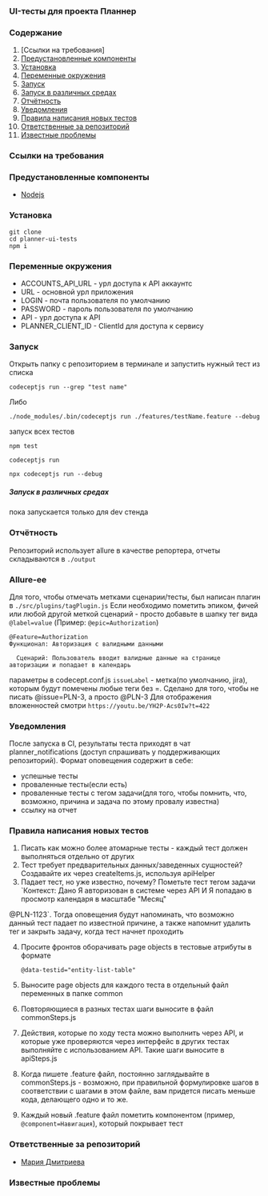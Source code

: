 ### UI-тесты для проекта Планнер

### Содержание

1.  [Ссылки на требования]
2.  [Предустановленные компоненты](#предустановленные-компоненты)
3.  [Установка](#установка)
4.  [Переменные окружения](#переменные-окружения)
5.  [Запуск](#запуск)
6.  [Запуск в различных средах](#запуск-в-различных-средах)
7.  [Отчётность](#отчётность)
8.  [Уведомления](#уведомления)
9.  [Правила написания новых тестов](#правила-написания-новых-тестов)
10. [Ответственные за репозиторий](#ответственные-за-репозиторий)
11. [Известные проблемы](#известные-проблемы)

### Ссылки на требования


### Предустановленные компоненты

- [Nodejs](https://nodejs.org/en/)

### Установка

```
git clone 
cd planner-ui-tests
npm i
```

### Переменные окружения

- ACCOUNTS_API_URL - урл доступа к API аккаунтс
- URL - основной урл приложения
- LOGIN - почта пользователя по умолчанию
- PASSWORD - пароль пользователя по умолчанию
- API - урл доступа к API 
- PLANNER_CLIENT_ID - ClientId для доступа к сервису

### Запуск

Открыть папку с репозиторием в терминале и запустить нужный тест из списка

```
codeceptjs run --grep "test name"
```

Либо

```
./node_modules/.bin/codeceptjs run ./features/testName.feature --debug
```
запуск всех тестов 

```
npm test
```

```
codeceptjs run
```

```
npx codeceptjs run --debug
```

##### Запуск в различных средах

пока запускается только для dev стенда


### Отчётность

Репозиторий использует allure в качестве репортера, отчеты складываются в `./output`

### Allure-ee

Для того, чтобы  отмечать метками сценарии/тесты, был написан плагин в `./src/plugins/tagPlugin.js`
Если необходимо пометить эпиком, фичей или любой другой меткой сценарий - просто добавьте в шапку
тег вида `@label=value` (Пример: `@epic=Authorization`)
```
@Feature=Authorization
Функционал: Авторизация с валидными данными

  Сценарий: Пользователь вводит валидные данные на странице авторизации и попадает в календарь
```
параметры в codecept.conf.js
`issueLabel`  - метка(по умолчанию, jira), которым будут помечены любые теги без =. Сделано для того, чтобы не писать @issue=PLN-3, а просто @PLN-3
Для отображения вложенностей смотри `https://youtu.be/YH2P-Acs0Iw?t=422`
### Уведомления

После запуска в CI, результаты теста приходят в чат planner_notifications (доступ спрашивать у поддерживающих репозиторий).
Формат оповещения содержит в себе:

- успешные тесты
- проваленные тесты(если есть)
- проваленные тесты с тегом задачи(для того, чтобы помнить, что, возможно, причина и задача по этому провалу известна)
- ссылку на отчет

### Правила написания новых тестов

1. Писать как можно более атомарные тесты - каждый тест должен выполняться отдельно от других
2. Тест требует предварительных данных/заведенных сущностей? Создавайте их через createItems.js, используя apiHelper
3. Падает тест, но уже известно, почему? Пометьте тест тегом задачи
   `Контекст: 
  Дано Я авторизован в системе через API
  И Я попадаю в просмотр календаря в масштабе "Месяц"
 
  @PLN-1123`. 
  Тогда оповещения будут напоминать, что возможно данный тест падает по известной причине, а также напомнит удалить тег и закрыть задачу, когда тест начнет проходить

4. Просите фронтов оборачивать page objects в тестовые атрибуты в формате  
    ```
    @data-testid="entity-list-table"
    ````

5. Выносите page objects для каждого теста в отдельный файл переменных в папке common

6. Повторяющиеся в разных тестах шаги выносите в файл commonSteps.js

7. Действия, которые по ходу теста можно выполнить через API, и которые уже проверяются через интерфейс в других тестах выполняйте с использованием API. Такие шаги выносите в apiSteps.js

8. Когда пишете .feature файл, постоянно заглядывайте в commonSteps.js - возможно, при правильной формулировке шагов в соответствии с шагами в этом    файле, вам придется писать меньше кода, делающего одно и то же. 

9. Каждый новый .feature файл пометить компонентом (пример, `@component=Навигация`), который покрывает тест 

### Ответственные за репозиторий

- [Мария Дмитриева](https://t.me/metalocalypse)

### Известные проблемы



